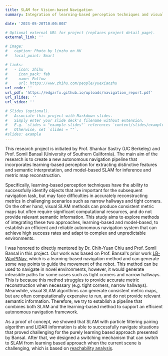 ```yaml
---
title: SLAM for Vision-based Navigation
summary: Integration of learning-based perception techniques and visual SLAM methods to develop a reliable and efficient autonomous navigation system that can adapt to challenging and unpredictable scenarios with a high success rate.

date: '2023-05-20T10:00:00Z'

# Optional external URL for project (replaces project detail page).
external_link: ''

# image:
#   caption: Photo by linzhu on HK
#   focal_point: Smart

# links:
#   - icon: zhihu
#     icon_pack: fab
#     name: Follow
#     url: https://www.zhihu.com/people/yuexiaozhu
url_code: ''
url_pdf: 'https://edgarfx.github.io/uploads/navigation_report.pdf'
url_slides: ''
url_video: ''

# Slides (optional).
#   Associate this project with Markdown slides.
#   Simply enter your slide deck's filename without extension.
#   E.g. `slides = "example-slides"` references `content/slides/example-slides.md`.
#   Otherwise, set `slides = ""`.
#slides: example
---
```


This research project is initiated by Prof. Shankar Sastry (UC Berkeley) and Prof. Somil Bansal (University of Southern California). The main aim of the research is to create a new autonomous navigation pipeline that incorporates learning-based perception for extracting distinctive features and semantic interpretation, and model-based SLAM for inference and metric map reconstruction. 

Specifically, learning-based perception techniques have the ability to successfully identify objects that are important for the subsequent navigation task, but may face difficulties in accurately reconstructing metrics in challenging scenarios such as narrow hallways and tight corners. On the other hand, visual SLAM methods can produce consistent metric maps but often require significant computational resources, and do not provide relevant semantic information. This study aims to explore methods of integrating these two approaches, learning-based and model-based, to establish an efficient and reliable autonomous navigation system that can achieve high success rates and adapt to complex and unpredictable environments.

I was honored to directly mentored by Dr. Chih-Yuan Chiu and Prof. Somil Bansal in this project. Our work was based on Prof. Bansal's prior work [LB-WayPtNav](https://smlbansal.github.io/LB-WayPtNav/), which is a learning-based navigation method and can generate some way points to guide the movement of the robot. This method can be used to navigate in novel environments, however, it would generate infeasible paths for some cases such as tight corners and narrow hallways. This is because this method struggles to provide accurate metric reconstruction when necessary (e.g. tight corners, narrow hallways). Meanwhile, visual SLAM algorithms can generate consistent metric maps, but are often computationally expensive to run, and do not provide relevant semantic information. Therefore, we try to establish a pipeline that combines both SLAM and the learning-based method to support an efficient autonomous navigation framework. 

As a proof of concept, we showed that SLAM with particle filtering pairing algorithm and LiDAR information is able to successfully navigate situations that proved challenging for the purely learning based approach presented by Bansal. After that, we designed a switching mechanism that can switch to SLAM from learning based approach when the current scene is challenging, which is based on [reachability analysis](https://arxiv.org/abs/2211.02736).